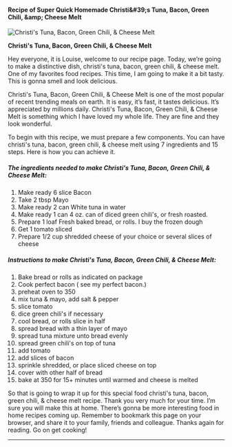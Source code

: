             

#### Recipe of Super Quick Homemade Christi&amp;#39;s Tuna, Bacon, Green Chili, &amp;amp; Cheese Melt

![Christi's Tuna, Bacon, Green Chili, &amp; Cheese Melt](https://img-global.cpcdn.com/recipes/6056529610407936/751x532cq70/christis-tuna-bacon-green-chili-cheese-melt-recipe-main-photo.jpg)

**Christi's Tuna, Bacon, Green Chili, &amp; Cheese Melt**

Hey everyone, it is Louise, welcome to our recipe page. Today, we’re going to make a distinctive dish, christi's tuna, bacon, green chili, & cheese melt. One of my favorites food recipes. This time, I am going to make it a bit tasty. This is gonna smell and look delicious.

Christi's Tuna, Bacon, Green Chili, & Cheese Melt is one of the most popular of recent trending meals on earth. It is easy, it’s fast, it tastes delicious. It’s appreciated by millions daily. Christi's Tuna, Bacon, Green Chili, & Cheese Melt is something which I have loved my whole life. They are fine and they look wonderful.

To begin with this recipe, we must prepare a few components. You can have christi's tuna, bacon, green chili, & cheese melt using 7 ingredients and 15 steps. Here is how you can achieve it.

##### The ingredients needed to make Christi's Tuna, Bacon, Green Chili, & Cheese Melt:

1.  Make ready 6 slice Bacon
2.  Take 2 tbsp Mayo
3.  Make ready 2 can White tuna in water
4.  Make ready 1 can 4 oz. can of diced green chili's, or fresh roasted.
5.  Prepare 1 loaf Fresh baked bread, or rolls. I buy the frozen dough
6.  Get 1 tomato sliced
7.  Prepare 1/2 cup shredded cheese of your choice or several slices of cheese

##### Instructions to make Christi's Tuna, Bacon, Green Chili, & Cheese Melt:

1.  Bake bread or rolls as indicated on package
2.  Cook perfect bacon ( see my perfect bacon.)
3.  preheat oven to 350
4.  mix tuna & mayo, add salt & pepper
5.  slice tomato
6.  dice green chili's if necessary
7.  cool bread, or rolls slice in half
8.  spread bread with a thin layer of mayo
9.  spread tuna mixture unto bread evenly
10.  spread green chili's on top of tuna
11.  add tomato
12.  add slices of bacon
13.  sprinkle shredded, or place sliced cheese on top
14.  cover with other half of bread
15.  bake at 350 for 15+ minutes until warmed and cheese is melted

So that is going to wrap it up for this special food christi's tuna, bacon, green chili, & cheese melt recipe. Thank you very much for your time. I’m sure you will make this at home. There’s gonna be more interesting food in home recipes coming up. Remember to bookmark this page on your browser, and share it to your family, friends and colleague. Thanks again for reading. Go on get cooking!

* * *